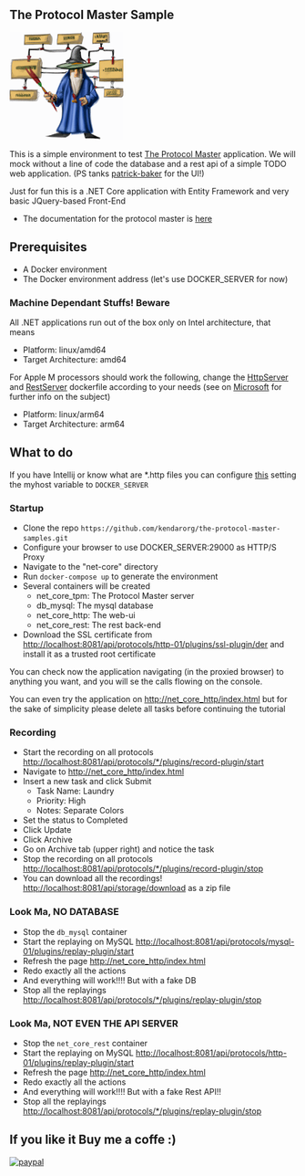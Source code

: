 ## The Protocol Master Sample

![](protocolmaster_s.gif)

This is a simple environment to test [The Protocol Master](https://github.com/kendarorg/the-protocol-master)
application. We will mock without a line of code the database and a rest api of a simple TODO web application.
(PS tanks [patrick-baker](https://github.com/patrick-baker/to-do-list) for the UI!)

Just for fun this is a .NET Core application with Entity Framework
and very basic JQuery-based Front-End

* The documentation for the protocol master is [here](https://github.com/kendarorg/the-protocol-master)

## Prerequisites

* A Docker environment
* The Docker environment address (let's use DOCKER_SERVER for now)

### Machine Dependant Stuffs! Beware

All .NET applications run out of the box only on Intel architecture, that means

* Platform: linux/amd64
* Target Architecture: amd64

For Apple M processors should work the following, change the [HttpServer](HttpServer/Dockerfile)
and [RestServer](RestServer/Dockerfile) dockerfile according to your needs (see on
[Microsoft](https://devblogs.microsoft.com/dotnet/improving-multiplatform-container-support/) for
further info on the subject)

* Platform: linux/arm64
* Target Architecture: arm64

## What to do

If you have Intellij or know what are *.http files you can configure [this](net-core/someutilities.http) setting the
myhost variable to ```DOCKER_SERVER```

### Startup

* Clone the repo ```https://github.com/kendarorg/the-protocol-master-samples.git```
* Configure your browser to use DOCKER_SERVER:29000 as HTTP/S Proxy
* Navigate to the "net-core" directory
* Run ```docker-compose up``` to generate the environment
* Several containers will be created
  * net_core_tpm: The Protocol Master server
  * db_mysql: The mysql database
  * net_core_http: The web-ui
  * net_core_rest: The rest back-end
* Download the SSL certificate from [http://localhost:8081/api/protocols/http-01/plugins/ssl-plugin/der](http://localhost:8081/api/protocols/http-01/plugins/ssl-plugin/der) and install
  it as a trusted root certificate

You can check now the application navigating (in the proxied browser) to anything
you want, and you will se the calls flowing on the console.

You can even try the application on [http://net_core_http/index.html](http://net_core_http/index.html)
but for the sake of simplicity please delete all tasks before continuing the tutorial

### Recording

* Start the recording on all protocols [http://localhost:8081/api/protocols/*/plugins/record-plugin/start](http://localhost:8081/api/protocols/*/plugins/record-plugin/start)
* Navigate to [http://net_core_http/index.html](http://net_core_http/index.html)
* Insert a new task and click Submit
    * Task Name: Laundry
    * Priority: High
    * Notes: Separate Colors
* Set the status to Completed
* Click Update
* Click Archive
* Go on Archive tab (upper right) and notice the task
* Stop the recording on all protocols [http://localhost:8081/api/protocols/*/plugins/record-plugin/stop](http://localhost:8081/api/protocols/*/plugins/record-plugin/stop)
* You can download all the recordings! [http://localhost:8081/api/storage/download](http://localhost:8081/api/storage/download) as a zip file

### Look Ma, NO DATABASE

* Stop the ```db_mysql``` container
* Start the replaying on MySQL [http://localhost:8081/api/protocols/mysql-01/plugins/replay-plugin/start](http://localhost:8081/api/protocols/mysql-01/plugins/replay-plugin/start)
* Refresh the page [http://net_core_http/index.html](http://net_core_http/index.html)
* Redo exactly all the actions
* And everything will work!!!! But with a fake DB
* Stop all the replayings [http://localhost:8081/api/protocols/*/plugins/replay-plugin/stop](http://localhost:8081/api/protocols/*/plugins/replay-plugin/stop)

### Look Ma, NOT EVEN THE API SERVER

* Stop the ```net_core_rest``` container
* Start the replaying on MySQL [http://localhost:8081/api/protocols/http-01/plugins/replay-plugin/start](http://localhost:8081/api/protocols/http-01/plugins/replay-plugin/start)
* Refresh the page [http://net_core_http/index.html](http://net_core_http/index.html)
* Redo exactly all the actions
* And everything will work!!!! But with a fake Rest API!!
* Stop all the replayings [http://localhost:8081/api/protocols/*/plugins/replay-plugin/stop](http://localhost:8081/api/protocols/*/plugins/replay-plugin/stop)

## If you like it Buy me a coffe :)

[![paypal](https://www.paypalobjects.com/en_US/i/btn/btn_donateCC_LG.gif)](https://www.paypal.com/paypalme/kendarorg/1)
